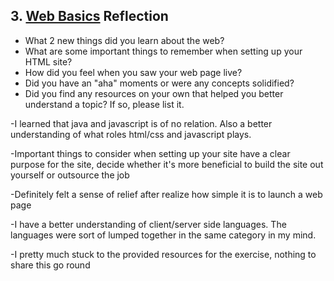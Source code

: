 ## 3. [Web Basics](3_web_basics/readme.md) Reflection

* What 2 new things did you learn about the web?
* What are some important things to remember when setting up your HTML site?
* How did you feel when you saw your web page live?
* Did you have an "aha" moments or were any concepts solidified?
* Did you find any resources on your own that helped you better understand a topic? If so, please list it.

-I learned that java and javascript is of no relation. Also a better understanding of what roles html/css and javascript plays. 

-Important things to consider when setting up your site have a clear purpose for the site, decide whether it's more beneficial to build the site out yourself or outsource the job

-Definitely felt a sense of relief after realize how simple it is to launch a web page

-I have a better understanding of client/server side languages. The languages were sort of lumped together in the same category in my mind. 

-I pretty much stuck to the provided resources for the exercise, nothing to share this go round